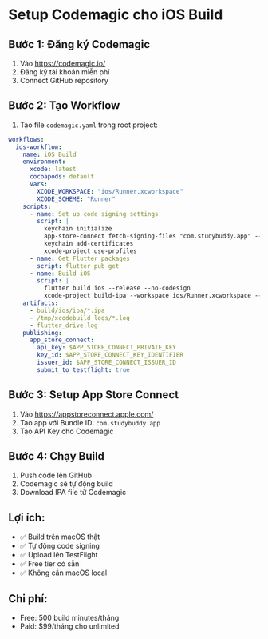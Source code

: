 # Setup Codemagic cho iOS Build

## Bước 1: Đăng ký Codemagic
1. Vào https://codemagic.io/
2. Đăng ký tài khoản miễn phí
3. Connect GitHub repository

## Bước 2: Tạo Workflow
1. Tạo file `codemagic.yaml` trong root project:

```yaml
workflows:
  ios-workflow:
    name: iOS Build
    environment:
      xcode: latest
      cocoapods: default
      vars:
        XCODE_WORKSPACE: "ios/Runner.xcworkspace"
        XCODE_SCHEME: "Runner"
    scripts:
      - name: Set up code signing settings
        script: |
          keychain initialize
          app-store-connect fetch-signing-files "com.studybuddy.app" --type IOS_APP_STORE --create
          keychain add-certificates
          xcode-project use-profiles
      - name: Get Flutter packages
        script: flutter pub get
      - name: Build iOS
        script: |
          flutter build ios --release --no-codesign
          xcode-project build-ipa --workspace ios/Runner.xcworkspace --scheme Runner
    artifacts:
      - build/ios/ipa/*.ipa
      - /tmp/xcodebuild_logs/*.log
      - flutter_drive.log
    publishing:
      app_store_connect:
        api_key: $APP_STORE_CONNECT_PRIVATE_KEY
        key_id: $APP_STORE_CONNECT_KEY_IDENTIFIER
        issuer_id: $APP_STORE_CONNECT_ISSUER_ID
        submit_to_testflight: true
```

## Bước 3: Setup App Store Connect
1. Vào https://appstoreconnect.apple.com/
2. Tạo app với Bundle ID: `com.studybuddy.app`
3. Tạo API Key cho Codemagic

## Bước 4: Chạy Build
1. Push code lên GitHub
2. Codemagic sẽ tự động build
3. Download IPA file từ Codemagic

## Lợi ích:
- ✅ Build trên macOS thật
- ✅ Tự động code signing
- ✅ Upload lên TestFlight
- ✅ Free tier có sẵn
- ✅ Không cần macOS local

## Chi phí:
- Free: 500 build minutes/tháng
- Paid: $99/tháng cho unlimited 